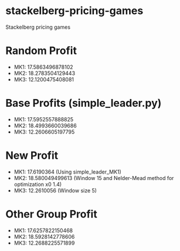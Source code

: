 # stackelberg-pricing-games

Stackelberg pricing games

# Random Profit

- MK1: 17.5863496878102
- MK2: 18.2783504129443
- MK3: 12.1200475408081

# Base Profits (simple_leader.py)

- MK1: 17.5952557888825
- MK2: 18.4993660039686
- MK3: 12.2606605197795

# New Profit

- MK1: 17.6190364 (Using simple_leader_MK1)
- MK2: 18.580049499613 (Window 15 and Nelder-Mead method for optimization x0 1.4)
- MK3: 12.2610056 (Window size 5)

# Other Group Profit

- MK1: 17.6257822150468
- MK2: 18.5928142778606
- MK3: 12.2688225571899
